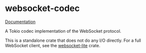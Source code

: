 # websocket-codec

[Documentation](https://docs.rs/websocket-codec)

A Tokio codec implementation of the WebSocket protocol.

This is a standalone crate that does not do any I/O directly. For a full WebSocket client, see the [websocket-lite](https://docs.rs/websocket-lite) crate.
